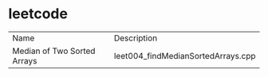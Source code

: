 # leetcode
<table>
	<tr>
		<td>Name</td>
		<td>Description</td>
	</tr>
	<tr>
		<td><a herf=https://leetcode.com/problems/median-of-two-sorted-arrays/description/>Median of Two Sorted Arrays</a></td>
		<td>leet004_findMedianSortedArrays.cpp</td>
	</tr>
</table>